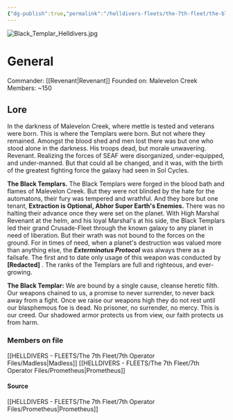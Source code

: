 ```yaml
---
{"dg-publish":true,"permalink":"/helldivers-fleets/the-7th-fleet/the-black-templars/","noteIcon":"","created":"2024-03-21T00:04:44.972+01:00","updated":"2024-03-24T01:04:57.118+01:00"}
---
```


![Black_Templar_Helldivers.jpg](/img/user/Images/Black_Templar_Helldivers.jpg)

# General
Commander: [[Revenant\|Revenant]]
Founded on: Malevelon Creek
Members: ~150

## Lore
In the darkness of Malevelon Creek, where mettle is tested and veterans were born. This is where the Templars were born. But not where they remained. Amongst the blood shed and men lost there was but one who stood alone in the darkness. His troops dead, but morale unwavering. Revenant. Realizing the forces of SEAF were disorganized, under-equipped, and under-manned. But that could all be changed, and it was, with the birth of the greatest fighting force the galaxy had seen in Sol Cycles. 

**The Black Templars.** The Black Templars were forged in the blood bath and flames of Malevelon Creek. But they were not blinded by the hate for the automatons, their fury was tempered and wrathful. And they bore but one tenant, **Extraction is Optional, Abhor Super Earth's Enemies.** There was no halting their advance once they were set on the planet. With High Marshal Revenant at the helm, and his loyal Marshal's at his side, the Black Templars led their grand Crusade-Fleet through the known galaxy to any planet in need of liberation. But their wrath was not bound to the forces on the ground. For in times of need, when a planet's destruction was valued more than anything else, the _**Exterminatus Protocol**_ was always there as a failsafe. The first and to date only usage of this weapon was conducted by **[Redacted]** . The ranks of the Templars are full and righteous, and ever-growing.

**The Black Templar:** We are bound by a single cause, cleanse heretic filth. Our weapons chained to us, a promise to never surrender, to never back away from a fight. 
Once we raise our weapons high they do not rest until our blasphemous foe is dead. No prisoner, no surrender, no mercy. This is our creed. 
Our shadowed armor protects us from view, our faith protects us from harm.

### Members on file
[[HELLDIVERS - FLEETS/The 7th Fleet/7th Operator Files/Madless\|Madless]]
[[HELLDIVERS - FLEETS/The 7th Fleet/7th Operator Files/Prometheus\|Prometheus]]

#### Source
[[HELLDIVERS - FLEETS/The 7th Fleet/7th Operator Files/Prometheus\|Prometheus]]
